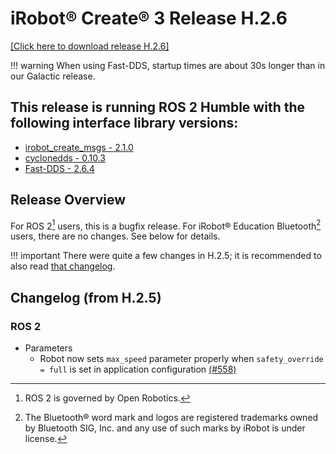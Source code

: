 # iRobot® Create® 3 Release H.2.6
[[Click here to download release H.2.6]](https://edu.irobot.com/create3/firmware/H.2.6)

!!! warning
    When using Fast-DDS, startup times are about 30s longer than in our Galactic release.

## This release is running ROS 2 Humble with the following interface library versions:

- [irobot_create_msgs - 2.1.0](https://github.com/iRobotEducation/irobot_create_msgs/tree/2.1.0)
- [cyclonedds - 0.10.3](https://github.com/eclipse-cyclonedds/cyclonedds/tree/0.10.3)
- [Fast-DDS - 2.6.4](https://github.com/eProsima/Fast-DDS/tree/2.6.4)

## Release Overview
For ROS 2[^1] users, this is a bugfix release.
For iRobot® Education Bluetooth[^2] users, there are no changes.
See below for details.

!!! important
    There were quite a few changes in H.2.5; it is recommended to also read [that changelog](../h_2_5).

## Changelog (from H.2.5)
### ROS 2
* Parameters
    * Robot now sets `max_speed` parameter properly when `safety_override = full` is set in application configuration [(#558)](https://github.com/iRobotEducation/create3_docs/issues/558)


[^1]: ROS 2 is governed by Open Robotics.
[^2]: The Bluetooth® word mark and logos are registered trademarks owned by Bluetooth SIG, Inc. and any use of such marks by iRobot is under license.
[^3]: All other trademarks mentioned are the property of their respective owners.
